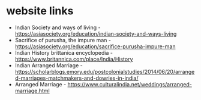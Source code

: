 # website links

* Indian Society and ways of living - https://asiasociety.org/education/indian-society-and-ways-living  
* Sacrifice of purusha, the impure man - https://asiasociety.org/education/sacrifice-purusha-impure-man  
* Indian History brittanica encyclopedia - https://www.britannica.com/place/India/History   
* Indian Arranged Marriage - https://scholarblogs.emory.edu/postcolonialstudies/2014/06/20/arranged-marriages-matchmakers-and-dowries-in-india/  
* Arranged Marriage - https://www.culturalindia.net/weddings/arranged-marriage.html  
